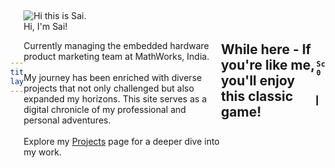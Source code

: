```yaml
---
title: About
layout: page
---
```


<div class="side-by-side">
    <div class="toleft"><br><br>
        <img class="image" src="{{ site.url }}/{{ site.picture }}" alt="Hi this is Sai.">
        <figcaption class="caption">Hi, I'm Sai!</figcaption>
    </div>
    <div class="toright">
    	<p>Currently managing the embedded hardware product marketing team at MathWorks, India.
    	<br>
		<br>My journey has been enriched with diverse projects that not only challenged but also expanded my horizons. This site serves as a digital chronicle of my professional and personal adventures.
		<br>
		<br>Explore my <a href="/projects">Projects</a> page for a deeper dive into my work.</p>
    </div>
</div>

---

## While here - If you're like me, you'll enjoy this classic game!

<head>
  <style>
  html, body {
    height: 100%;
    margin: 0;
  }
  body {
    display: flex;
    align-items: center;
    justify-content: center;
  }
  canvas {
    border: 1px solid black;
  }
  score {
      font-size: 20px;
      margin: 5px 0;
    }
  </style>
</head>
<body>
<pre><code data-trim>
<p align="center">
<h4 id="score">Score: 0</h4> <!-- Score display -->
<canvas width="400" height="400" id="game" align="right"></canvas>
</p>
<script>
var canvas = document.getElementById('game');
var context = canvas.getContext('2d');
var grid = 16;
var count = 0;
var score = 0; // Initialize score
var scoreDisplay = document.getElementById('score');
var snake = {
  x: 160,
  y: 160,
  // snake velocity. moves one grid length every frame in either the x or y direction
  dx: grid,
  dy: 0,
  // keep track of all grids the snake body occupies
  cells: [],
  // length of the snake. grows when eating an apple
  maxCells: 4
};
var apple = {
  x: 320,
  y: 320
};
// get random whole numbers in a specific range
// @see https://stackoverflow.com/a/1527820/2124254
function getRandomInt(min, max) {
  return Math.floor(Math.random() * (max - min)) + min;
}
// game loop
function loop() {
  requestAnimationFrame(loop);
  // slow game loop to 15 fps instead of 60 (60/15 = 4)
  if (++count < 4) {
    return;
  }
  count = 0;
  context.clearRect(0,0,canvas.width,canvas.height);
  // move snake by it's velocity
  snake.x += snake.dx;
  snake.y += snake.dy;
  // wrap snake position horizontally on edge of screen
  if (snake.x < 0) {
    snake.x = canvas.width - grid;
  }
  else if (snake.x >= canvas.width) {
    snake.x = 0;
  }
  // wrap snake position vertically on edge of screen
  if (snake.y < 0) {
    snake.y = canvas.height - grid;
  }
  else if (snake.y >= canvas.height) {
    snake.y = 0;
  }
  // keep track of where snake has been. front of the array is always the head
  snake.cells.unshift({x: snake.x, y: snake.y});
  // remove cells as we move away from them
  if (snake.cells.length > snake.maxCells) {
    snake.cells.pop();
  }
  // draw apple
  context.fillStyle = 'red';
  context.fillRect(apple.x, apple.y, grid-1, grid-1);
  // draw snake one cell at a time
  context.fillStyle = 'green';
  snake.cells.forEach(function(cell, index) {
    // drawing 1 px smaller than the grid creates a grid effect in the snake body so you can see how long it is
    context.fillRect(cell.x, cell.y, grid-1, grid-1);  
    // snake ate apple
    if (cell.x === apple.x && cell.y === apple.y) {
      snake.maxCells++;
      // canvas is 400x400 which is 25x25 grids 
		score++;
		scoreDisplay.textContent = 'Score: ' + score; // Update score display
      apple.x = getRandomInt(0, 25) * grid;
      apple.y = getRandomInt(0, 25) * grid;
    }
    // check collision with all cells after this one (modified bubble sort)
    for (var i = index + 1; i < snake.cells.length; i++) { 
      // snake occupies same space as a body part. reset game
      if (cell.x === snake.cells[i].x && cell.y === snake.cells[i].y) {
        snake.x = 160;
        snake.y = 160;
        snake.cells = [];
        snake.maxCells = 4;
        snake.dx = grid;
        snake.dy = 0;
        apple.x = getRandomInt(0, 25) * grid;
        apple.y = getRandomInt(0, 25) * grid;
		   score = 0; // Reset score
        scoreDisplay.textContent = 'Score: ' + score; // Update score display
      }
    }
  });
}
// listen to keyboard events to move the snake
document.addEventListener('keydown', function(e) {
	  event.preventDefault()
  // prevent snake from backtracking on itself by checking that it's 
  // not already moving on the same axis (pressing left while moving
  // left won't do anything, and pressing right while moving left
  // shouldn't let you collide with your own body) 
  // left arrow key
  if (e.which === 37 && snake.dx === 0) {
    snake.dx = -grid;
    snake.dy = 0;
  }
  // up arrow key
  else if (e.which === 38 && snake.dy === 0) {
    snake.dy = -grid;
    snake.dx = 0;
  }
  // right arrow key
  else if (e.which === 39 && snake.dx === 0) {
    snake.dx = grid;
    snake.dy = 0;
  }
  // down arrow key
  else if (e.which === 40 && snake.dy === 0) {
    snake.dy = grid;
    snake.dx = 0;
  }
});
// start the game
requestAnimationFrame(loop);
</script>
</code></pre>
</body>
